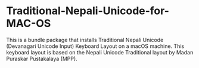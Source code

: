 # Traditional-Nepali-Unicode-for-MAC-OS
 This is a bundle package that installs Traditional Nepali Unicode (Devanagari Unicode Input) Keyboard Layout on a macOS machine. This keyboard layout is based on the Nepali Unicode Traditional layout by Madan Puraskar Pustakalaya (MPP).
